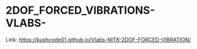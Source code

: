 # 2DOF_FORCED_VIBRATIONS-VLABS-

Link:
 https://kushcode01.github.io/Vlabs-NITK-2DOF-FORCED-VIBRATION/
